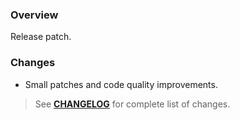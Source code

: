 ### Overview ###

Release patch.

### Changes ###

- Small patches and code quality improvements.

> See **[CHANGELOG](https://github.com/universum-studios/android_universi/blob/master/CHANGELOG.md)** for complete list of changes.